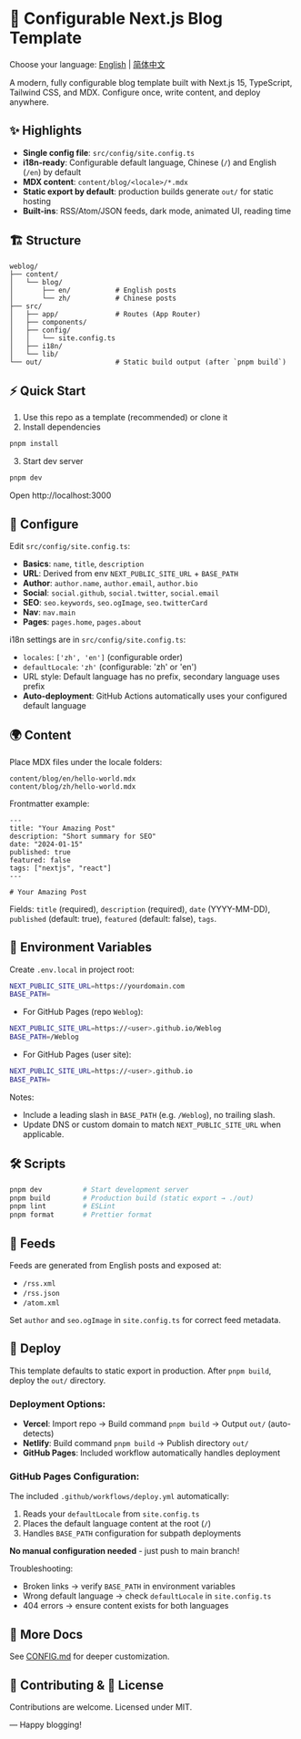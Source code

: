 # 🚀 Configurable Next.js Blog Template

Choose your language: [English](README.md) | [简体中文](README.zh-CN.md)

A modern, fully configurable blog template built with Next.js 15, TypeScript, Tailwind CSS, and MDX. Configure once, write content, and deploy anywhere.

## ✨ Highlights

- **Single config file**: `src/config/site.config.ts`
- **i18n-ready**: Configurable default language, Chinese (`/`) and English (`/en`) by default
- **MDX content**: `content/blog/<locale>/*.mdx`
- **Static export by default**: production builds generate `out/` for static hosting
- **Built-ins**: RSS/Atom/JSON feeds, dark mode, animated UI, reading time

## 🏗️ Structure

```
weblog/
├── content/
│   └── blog/
│       ├── en/           # English posts
│       └── zh/           # Chinese posts
├── src/
│   ├── app/              # Routes (App Router)
│   ├── components/
│   ├── config/
│   │   └── site.config.ts
│   ├── i18n/
│   └── lib/
└── out/                  # Static build output (after `pnpm build`)
```

## ⚡ Quick Start

1) Use this repo as a template (recommended) or clone it
2) Install dependencies

```bash
pnpm install
```

3) Start dev server

```bash
pnpm dev
```

Open http://localhost:3000

## 🔧 Configure

Edit `src/config/site.config.ts`:

- **Basics**: `name`, `title`, `description`
- **URL**: Derived from env `NEXT_PUBLIC_SITE_URL` + `BASE_PATH`
- **Author**: `author.name`, `author.email`, `author.bio`
- **Social**: `social.github`, `social.twitter`, `social.email`
- **SEO**: `seo.keywords`, `seo.ogImage`, `seo.twitterCard`
- **Nav**: `nav.main`
- **Pages**: `pages.home`, `pages.about`

i18n settings are in `src/config/site.config.ts`:

- `locales`: `['zh', 'en']` (configurable order)
- `defaultLocale`: `'zh'` (configurable: 'zh' or 'en')
- URL style: Default language has no prefix, secondary language uses prefix
- **Auto-deployment**: GitHub Actions automatically uses your configured default language

## 🌍 Content

Place MDX files under the locale folders:

```
content/blog/en/hello-world.mdx
content/blog/zh/hello-world.mdx
```

Frontmatter example:

```mdx
---
title: "Your Amazing Post"
description: "Short summary for SEO"
date: "2024-01-15"
published: true
featured: false
tags: ["nextjs", "react"]
---

# Your Amazing Post
```

Fields: `title` (required), `description` (required), `date` (YYYY-MM-DD), `published` (default: true), `featured` (default: false), `tags`.

## 🔐 Environment Variables

Create `.env.local` in project root:

```bash
NEXT_PUBLIC_SITE_URL=https://yourdomain.com
BASE_PATH=
```

- For GitHub Pages (repo `Weblog`):

```bash
NEXT_PUBLIC_SITE_URL=https://<user>.github.io/Weblog
BASE_PATH=/Weblog
```

- For GitHub Pages (user site):

```bash
NEXT_PUBLIC_SITE_URL=https://<user>.github.io
BASE_PATH=
```

Notes:

- Include a leading slash in `BASE_PATH` (e.g. `/Weblog`), no trailing slash.
- Update DNS or custom domain to match `NEXT_PUBLIC_SITE_URL` when applicable.

## 🛠️ Scripts

```bash
pnpm dev          # Start development server
pnpm build        # Production build (static export → ./out)
pnpm lint         # ESLint
pnpm format       # Prettier format
```

## 📡 Feeds

Feeds are generated from English posts and exposed at:

- `/rss.xml`
- `/rss.json`
- `/atom.xml`

Set `author` and `seo.ogImage` in `site.config.ts` for correct feed metadata.

## 🚀 Deploy

This template defaults to static export in production. After `pnpm build`, deploy the `out/` directory.

### Deployment Options:
- **Vercel**: Import repo → Build command `pnpm build` → Output `out/` (auto-detects)
- **Netlify**: Build command `pnpm build` → Publish directory `out/`
- **GitHub Pages**: Included workflow automatically handles deployment

### GitHub Pages Configuration:
The included `.github/workflows/deploy.yml` automatically:
1. Reads your `defaultLocale` from `site.config.ts`
2. Places the default language content at the root (`/`)
3. Handles `BASE_PATH` configuration for subpath deployments

**No manual configuration needed** - just push to main branch!

Troubleshooting:
- Broken links → verify `BASE_PATH` in environment variables
- Wrong default language → check `defaultLocale` in `site.config.ts`
- 404 errors → ensure content exists for both languages

## 📖 More Docs

See [CONFIG.md](CONFIG.md) for deeper customization.

## 🤝 Contributing & 📄 License

Contributions are welcome. Licensed under MIT.

— Happy blogging!
